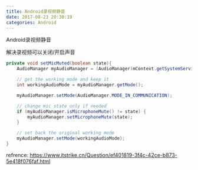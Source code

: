 ```yaml
---
title: Android录视频静音
date: 2017-08-23 20:30:19
categories: Android
---
```

Android录视频静音

解决录视频可以关闭/开启声音

``` java
private void setMicMuted(boolean state){
    AudioManager myAudioManager = (AudioManager)mContext.getSystemService(Context.AUDIO_SERVICE);

    // get the working mode and keep it
    int workingAudioMode = myAudioManager.getMode();

    myAudioManager.setMode(AudioManager.MODE_IN_COMMUNICATION);

    // change mic state only if needed
    if (myAudioManager.isMicrophoneMute() != state) {
        myAudioManager.setMicrophoneMute(state);
    }

    // set back the original working mode
    myAudioManager.setMode(workingAudioMode);
}
```

refrence: https://www.itstrike.cn/Question/ef401819-3f4c-42ce-b873-5e418f076faf.html
